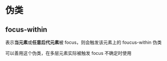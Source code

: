 # 伪类

## focus-within

表示**当元素**或**任意后代元素**被 focus，则会触发该元素上的 foucus-within 伪类

可以善用这个伪类，在多层元素实际被触发 focus 不确定时使用
